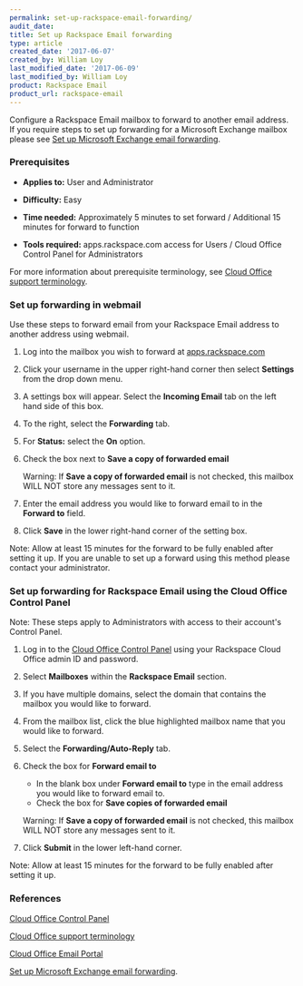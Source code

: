 ```yaml
---
permalink: set-up-rackspace-email-forwarding/
audit_date:
title: Set up Rackspace Email forwarding
type: article
created_date: '2017-06-07'
created_by: William Loy
last_modified_date: '2017-06-09'
last_modified_by: William Loy
product: Rackspace Email
product_url: rackspace-email
---
```


Configure a Rackspace Email mailbox to forward to another email address. If you require steps to set up forwarding for a Microsoft Exchange mailbox please see [Set up Microsoft Exchange email forwarding](/how-to/set-up-microsoft-exchange-email-forwarding/).

### Prerequisites

- **Applies to:** User and Administrator

- **Difficulty:** Easy

- **Time needed:** Approximately 5 minutes to set forward / Additional 15 minutes for forward to function

- **Tools required:** apps.rackspace.com access for Users / Cloud Office Control Panel for Administrators

For more information about prerequisite terminology, see [Cloud Office support terminology](/how-to/cloud-office-support-terminology).


### Set up forwarding in webmail

Use these steps to forward email from your Rackspace Email address to another address using webmail.

1. Log into the mailbox you wish to forward at [apps.rackspace.com](https://apps.rackspace.com/index.php)

2. Click your username in the upper right-hand corner then select **Settings** from the drop down menu.

3. A settings box will appear. Select the **Incoming Email** tab on the left hand side of this box.

4. To the right, select the **Forwarding** tab.

5. For **Status:** select the **On** option.

6. Check the box next to **Save a copy of forwarded email**

    Warning: If **Save a copy of forwarded email** is not checked, this mailbox WILL NOT store any messages sent to it.

7. Enter the email address you would like to forward email to in the **Forward to** field.

<!--- add screen shot file ForwardRSEWebmailSC2.png--->

8. Click **Save** in the lower right-hand corner of the setting box.

Note: Allow at least 15 minutes for the forward to be fully enabled after setting it up. If you are unable to set up a forward using this method please contact your administrator.

### Set up forwarding for Rackspace Email using the Cloud Office Control Panel

Note: These steps apply to Administrators with access to their account's Control Panel.

1.	Log in to the [Cloud Office Control Panel](https://cp.rackspace.com/Login.aspx?ReturnUrl=%2f "Cloud Office Control Panel") using your Rackspace Cloud Office admin ID and password.

2. Select **Mailboxes** within the **Rackspace Email** section.
<!--- add screen shot file ForwardRSEcontrolpanelSC1.png--->
3. If you have multiple domains, select the domain that contains the mailbox you would like to forward.

4.  From the mailbox list, click the blue highlighted mailbox name that you would like to forward.
<!--- add screen shot file ForwardRSEcontrolpanelSC2.png--->

5. Select the **Forwarding/Auto-Reply** tab.

6. Check the box for **Forward email to**
    - In the blank box under **Forward email to** type in the email address you would like to forward email to.
    - Check the box for **Save copies of forwarded email**
    <!--- add screen shot file ForwardRSEcontrolpanelSC3.png--->

    Warning: If **Save a copy of forwarded email** is not checked, this mailbox WILL NOT store any messages sent to it.

7. Click **Submit** in the lower left-hand corner.

Note: Allow at least 15 minutes for the forward to be fully enabled after setting it up.

### References

[Cloud Office Control Panel](https://cp.rackspace.com/Login.aspx?ReturnUrl=%2f "Cloud Office Control Panel")

[Cloud Office support terminology](/how-to/cloud-office-support-terminology)

[Cloud Office Email Portal](https://apps.rackspace.com/index.php)

[Set up Microsoft Exchange email forwarding](/how-to/set-up-microsoft-exchange-email-forwarding/).
